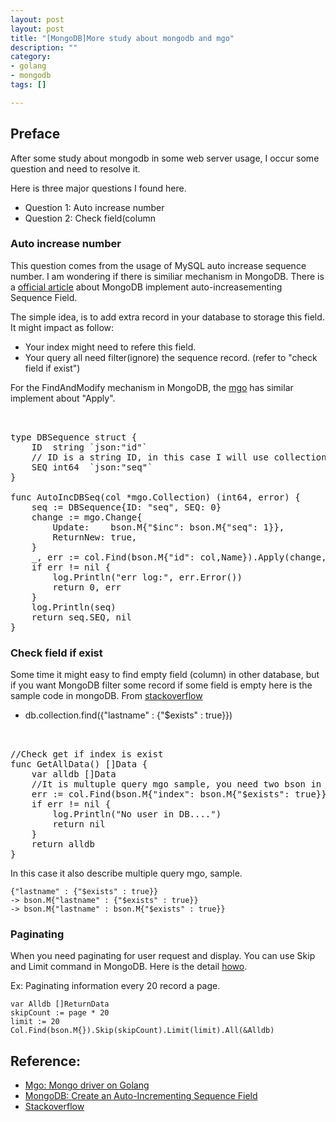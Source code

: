 ```yaml
---
layout: post
layout: post
title: "[MongoDB]More study about mongodb and mgo"
description: ""
category: 
- golang
- mongodb
tags: []

---
```



## Preface

After some study about mongodb in some web server usage, I occur some question and need to resolve it.

Here is three major questions I found here.

- Question 1: Auto increase number
- Question 2: Check field(column


### Auto increase number

This question comes from the usage of MySQL auto increase sequence number. I am wondering if there is similiar mechanism in MongoDB. There is a [official article](http://docs.mongodb.org/manual/tutorial/create-an-auto-incrementing-field/) about MongoDB implement auto-increasementing Sequence Field.

The simple idea, is to add extra record in your database to storage this field. It might impact as follow:

-  Your index might need to refere this field.
-  Your query all need filter(ignore) the sequence record. (refer to "check field if exist")


For the FindAndModify mechanism in MongoDB, the [mgo](http://godoc.org/labix.org/v2/mgo) has similar implement about "Apply".


<pre class="prettyprint">  

type DBSequence struct {
	ID  string `json:"id"`
	// ID is a string ID, in this case I will use collection.Name as it ID.
	SEQ int64  `json:"seq"`
}

func AutoIncDBSeq(col *mgo.Collection) (int64, error) {
	seq := DBSequence{ID: "seq", SEQ: 0}
	change := mgo.Change{
		Update:    bson.M{"$inc": bson.M{"seq": 1}},
		ReturnNew: true,
	}
	_, err := col.Find(bson.M{"id": col,Name}).Apply(change, &seq)
	if err != nil {
		log.Println("err log:", err.Error())
		return 0, err
	}
	log.Println(seq)
	return seq.SEQ, nil
}
</pre>


### Check field if exist

Some time it might easy to find empty field (column) in other database, but if you want MongoDB filter some record if some field is empty here is the sample code in mongoDB. From [stackoverflow](http://stackoverflow.com/questions/9694223/test-empty-string-in-mongodb-and-pymongo)

- db.collection.find({"lastname" : {"$exists" : true}})

<pre class="prettyprint">  

//Check get if index is exist
func GetAllData() []Data {
	var alldb []Data
	//It is multuple query mgo sample, you need two bson in this case
	err := col.Find(bson.M{"index": bson.M{"$exists": true}}).All(&alldb)
	if err != nil {
		log.Println("No user in DB....")
		return nil
	}
	return alldb
}
</pre>

In this case it also describe multiple query mgo, sample. 

    {"lastname" : {"$exists" : true}}
    -> bson.M{"lastname" : {"$exists" : true}}
    -> bson.M{"lastname" : bson.M{"$exists" : true}}

### Paginating

When you need paginating for user request and display. You can use Skip and Limit command in MongoDB. Here is the detail [howo](http://blog.mongodirector.com/fast-paging-with-mongodb/).

Ex: Paginating information every 20 record a page.

    var Alldb []ReturnData
    skipCount := page * 20
    limit := 20
    Col.Find(bson.M{}).Skip(skipCount).Limit(limit).All(&Alldb)


## Reference:

- [Mgo: Mongo driver on Golang](http://godoc.org/labix.org/v2/mgo)
- [MongoDB: Create an Auto-Incrementing Sequence Field](http://docs.mongodb.org/manual/tutorial/create-an-auto-incrementing-field/)
- [Stackoverflow](http://stackoverflow.com/questions/9694223/test-empty-string-in-mongodb-and-pymongo)
